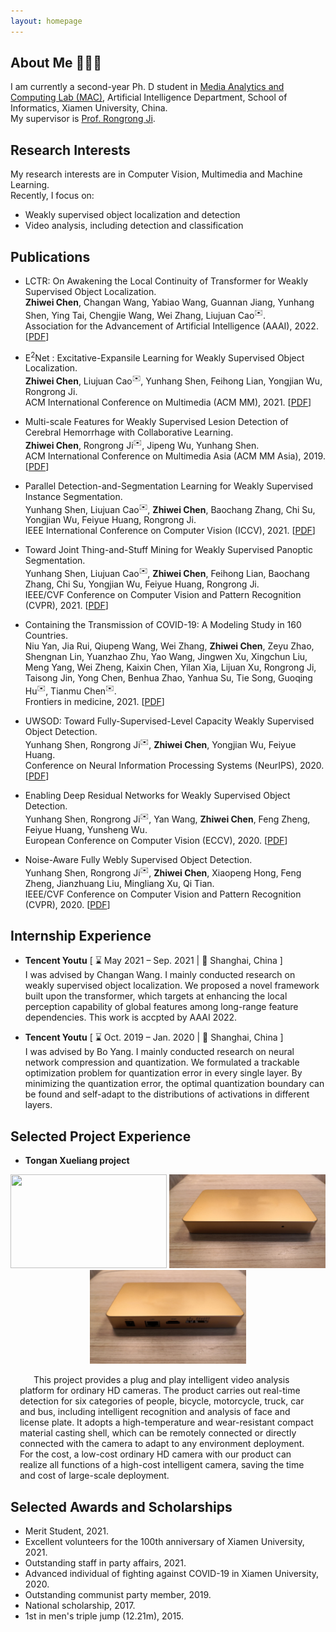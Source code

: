 ```yaml
---
layout: homepage
---
```


## About Me 👨🏻‍🎓

I am currently a second-year Ph. D student in [Media Analytics and Computing Lab (MAC)](https://mac.xmu.edu.cn/), Artificial Intelligence Department, School of Informatics, Xiamen University, China.
<br>
My supervisor is [Prof. Rongrong Ji](https://mac.xmu.edu.cn/rrji_en/).

## Research Interests

My research interests are in Computer Vision, Multimedia and Machine Learning.
<br>
Recently, I focus on:

* Weakly supervised object localization and detection
* Video analysis, including detection and classification

## Publications

* LCTR: On Awakening the Local Continuity of Transformer for Weakly Supervised Object Localization.
  <br>
  **Zhiwei Chen**, Changan Wang, Yabiao Wang, Guannan Jiang, Yunhang Shen, Ying Tai, Chengjie Wang, Wei Zhang, Liujuan Cao<sup>✉️</sup>.
  <br>
  Association for the Advancement of Artificial Intelligence (AAAI), 2022.
  [[PDF](https://arxiv.org/pdf/2112.05291)]

* E<sup>2</sup>Net : Excitative-Expansile Learning for Weakly Supervised Object Localization.
  <br>
  **Zhiwei Chen**, Liujuan Cao<sup>✉️</sup>, Yunhang Shen, Feihong Lian, Yongjian Wu, Rongrong Ji.
  <br>
  ACM International Conference on Multimedia (ACM MM), 2021.
  [[PDF](https://dl.acm.org/doi/abs/10.1145/3474085.3475211)]

* Multi-scale Features for Weakly Supervised Lesion Detection of Cerebral Hemorrhage with Collaborative Learning.
  <br>
  **Zhiwei Chen**, Rongrong Ji<sup>✉️</sup>, Jipeng Wu, Yunhang Shen.
  <br>
  ACM International Conference on Multimedia Asia (ACM MM Asia), 2019.
  [[PDF](https://dl.acm.org/doi/10.1145/3338533.3372209)]

* Parallel Detection-and-Segmentation Learning for Weakly Supervised Instance Segmentation.
  <br>
  Yunhang Shen, Liujuan Cao<sup>✉️</sup>, **Zhiwei Chen**, Baochang Zhang, Chi Su, Yongjian Wu, Feiyue Huang, Rongrong Ji.
  <br>
  IEEE International Conference on Computer Vision (ICCV), 2021.
  [[PDF](https://openaccess.thecvf.com/content/WACV2021/papers/Hwang_Weakly_Supervised_Instance_Segmentation_by_Deep_Community_Learning_WACV_2021_paper.pdf)]

* Toward Joint Thing-and-Stuff Mining for Weakly Supervised Panoptic Segmentation.
  <br>
  Yunhang Shen, Liujuan Cao<sup>✉️</sup>, **Zhiwei Chen**, Feihong Lian, Baochang Zhang, Chi Su, Yongjian Wu, Feiyue Huang, Rongrong Ji.
  <br>
  IEEE/CVF Conference on Computer Vision and Pattern Recognition (CVPR), 2021.
  [[PDF](https://openaccess.thecvf.com/content/CVPR2021/papers/Shen_Toward_Joint_Thing-and-Stuff_Mining_for_Weakly_Supervised_Panoptic_Segmentation_CVPR_2021_paper.pdf)]

* Containing the Transmission of COVID-19: A Modeling Study in 160 Countries.
  <br>
  Niu Yan, Jia Rui, Qiupeng Wang, Wei Zhang, **Zhiwei Chen**, Zeyu Zhao, Shengnan Lin, Yuanzhao Zhu, Yao Wang, Jingwen Xu, Xingchun Liu, Meng Yang, Wei Zheng, Kaixin Chen, Yilan Xia, Lijuan Xu, Rongrong Ji, Taisong Jin, Yong Chen, Benhua Zhao, Yanhua Su, Tie Song, Guoqing Hu<sup>✉️</sup>, Tianmu Chen<sup>✉️</sup>.
  <br>
  Frontiers in medicine, 2021.
  [[PDF](https://www.ncbi.nlm.nih.gov/pmc/articles/PMC8416347/pdf/fmed-08-701836.pdf)]

* UWSOD: Toward Fully-Supervised-Level Capacity Weakly Supervised Object Detection.
  <br>
  Yunhang Shen, Rongrong Ji<sup>✉️</sup>, **Zhiwei Chen**, Yongjian Wu, Feiyue Huang.
  <br>
  Conference on Neural Information Processing Systems (NeurIPS), 2020.
  [[PDF](https://papers.nips.cc/paper/2020/file/4e0928de075538c593fbdabb0c5ef2c3-Paper.pdf)]

* Enabling Deep Residual Networks for Weakly Supervised Object Detection.
  <br>
  Yunhang Shen, Rongrong Ji<sup>✉️</sup>, Yan Wang, **Zhiwei Chen**, Feng Zheng, Feiyue Huang, Yunsheng Wu.
  <br>
  European Conference on Computer Vision (ECCV), 2020.
  [[PDF](https://www.ecva.net/papers/eccv_2020/papers_ECCV/papers/123530120.pdf)]

* Noise-Aware Fully Webly Supervised Object Detection.
  <br>
  Yunhang Shen, Rongrong Ji<sup>✉️</sup>, **Zhiwei Chen**, Xiaopeng Hong, Feng Zheng, Jianzhuang Liu, Mingliang Xu, Qi Tian.
  <br>
  IEEE/CVF Conference on Computer Vision and Pattern Recognition (CVPR), 2020.
  [[PDF](https://openaccess.thecvf.com/content_CVPR_2020/papers/Shen_Noise-Aware_Fully_Webly_Supervised_Object_Detection_CVPR_2020_paper.pdf)]

## Internship Experience

* **Tencent Youtu** [ ⌛ May 2021 – Sep. 2021 | 📍 Shanghai, China ] <br>
I was advised by Changan Wang. I mainly conducted research on weakly supervised object localization. We proposed a novel framework built upon the transformer, which targets at enhancing the local perception capability of global features among long-range feature dependencies. This work is accpted by AAAI 2022.

* **Tencent Youtu** [ ⌛ Oct. 2019 – Jan. 2020 | 📍 Shanghai, China ] <br>
I was advised by Bo Yang. I mainly conducted research on neural network compression and quantization. We formulated a trackable optimization problem for quantization error in every single layer. By minimizing the quantization error, the optimal quantization boundary can be found and self-adapt to the distributions of activations in different layers.

## Selected Project Experience

* **Tongan Xueliang project**<br>
<div style="text-align: center; ">
<img class="pro_img" src="./assets/img/project1.gif" style="width:250px; height:150px; "/>
<img class="pro_img" src="./assets/img/project1_1.jpg" style="width:250px; height:150px; "/>
<img class="pro_img" src="./assets/img/project1_2.jpg" style="width:250px; height:150px; "/>
</div>
<p style="padding:0 15px; word-break: keep-all; word-wrap: break-word; ">
&ensp; &ensp; This project provides a plug and play intelligent video analysis platform for ordinary HD cameras. The product carries out real-time detection for six categories of people, bicycle, motorcycle, truck, car and bus, including intelligent recognition and analysis of face and license plate. It adopts a high-temperature and wear-resistant compact material casting shell, which can be remotely connected or directly connected with the camera to adapt to any environment deployment. For the cost, a low-cost ordinary HD camera with our product can realize all functions of a high-cost intelligent camera, saving the time and cost of large-scale deployment.
</p>

<!-- <div style="clear:both; "></div>
<br> -->

## Selected Awards and Scholarships

* Merit Student, 2021.
* Excellent volunteers for the 100th anniversary of Xiamen University, 2021.
* Outstanding staff in party affairs, 2021.
* Advanced individual of fighting against COVID-19 in Xiamen University, 2020.
* Outstanding communist party member, 2019.
* National scholarship, 2017.
* 1st in men\'s triple jump (12.21m), 2015.
